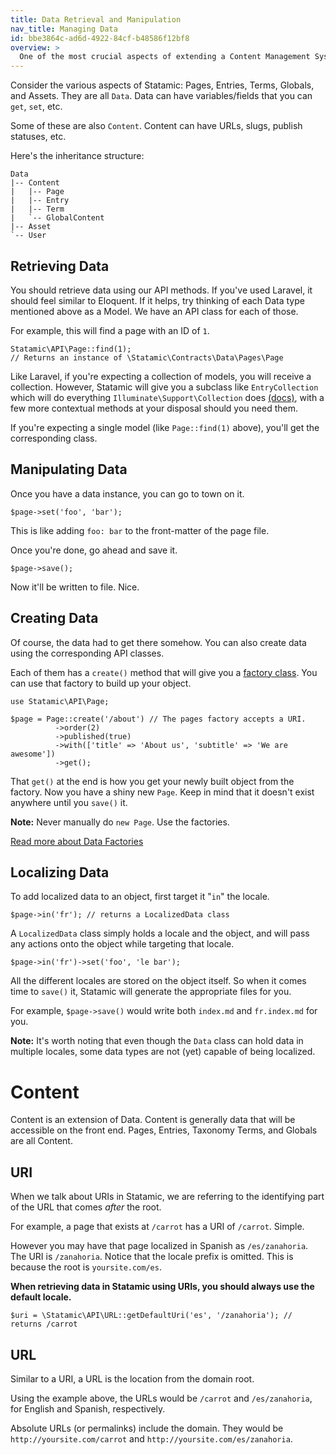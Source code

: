 ```yaml
---
title: Data Retrieval and Manipulation
nav_title: Managing Data
id: bbe3864c-ad6d-4922-84cf-b48586f12bf8
overview: >
  One of the most crucial aspects of extending a Content Management System is being able to retrieve the data and manipulate it. The Statamic API and it's related classed provides you with ways to handle these sort of situations.
---
```


Consider the various aspects of Statamic: Pages, Entries, Terms, Globals, and Assets. They are all `Data`. Data can have variables/fields that you can `get`, `set`, etc.

Some of these are also `Content`. Content can have URLs, slugs, publish statuses, etc.

Here's the inheritance structure:

``` .language-files
Data
|-- Content
|   |-- Page
|   |-- Entry
|   |-- Term
|   `-- GlobalContent
|-- Asset
`-- User
```

## Retrieving Data

You should retrieve data using our API methods. If you've used Laravel, it should feel similar to Eloquent. If it helps, try thinking of each Data type mentioned above as a Model. We have an API class for each of those.

For example, this will find a page with an ID of `1`.

```
Statamic\API\Page::find(1);
// Returns an instance of \Statamic\Contracts\Data\Pages\Page
```

Like Laravel, if you're expecting a collection of models, you will receive a collection. However, Statamic will give you a subclass like `EntryCollection` which will do everything `Illuminate\Support\Collection` does [(docs)](https://laravel.com/docs/5.1/collections), with a few more contextual methods at your disposal should you need them.

If you're expecting a single model (like `Page::find(1)` above), you'll get the corresponding class.

## Manipulating Data

Once you have a data instance, you can go to town on it.

```
$page->set('foo', 'bar');
```

This is like adding `foo: bar` to the front-matter of the page file.

Once you're done, go ahead and save it.

```
$page->save();
```

Now it'll be written to file. Nice.

## Creating Data

Of course, the data had to get there somehow. You can also create data using the corresponding API classes.

Each of them has a `create()` method that will give you a [factory class][factories]. You can use that factory to build up your object.

```
use Statamic\API\Page;

$page = Page::create('/about') // The pages factory accepts a URI.
          ->order(2)
          ->published(true)
          ->with(['title' => 'About us', 'subtitle' => 'We are awesome'])
          ->get();
```

That `get()` at the end is how you get your newly built object  from the factory. Now you have a shiny new `Page`. Keep in mind that it doesn't exist anywhere until you `save()` it.

**Note:** Never manually do `new Page`. Use the factories.

[Read more about Data Factories][factories]

## Localizing Data

To add localized data to an object, first target it "`in`" the locale.

```
$page->in('fr'); // returns a LocalizedData class
```

A `LocalizedData` class simply holds a locale and the object, and will pass any actions onto the object while targeting that locale.

```
$page->in('fr')->set('foo', 'le bar');
```

All the different locales are stored on the object itself. So when it comes time to `save()` it, Statamic will generate the appropriate files for you.

For example, `$page->save()` would write both `index.md` and `fr.index.md` for you.

**Note:** It's worth noting that even though the `Data` class can hold data in multiple locales, some data types are not (yet) capable of being localized.


# Content

Content is an extension of Data. Content is generally data that will be accessible on the front end. Pages, Entries, Taxonomy Terms, and Globals are all Content.

## URI

When we talk about URIs in Statamic, we are referring to the identifying part of the URL that comes _after_ the root.

For example, a page that exists at `/carrot` has a URI of `/carrot`. Simple.

However you may have that page localized in Spanish as `/es/zanahoria`. The URI is `/zanahoria`. Notice that the locale prefix is omitted. This is because the root is `yoursite.com/es`.

**When retrieving data in Statamic using URIs, you should always use the default locale.**

```
$uri = \Statamic\API\URL::getDefaultUri('es', '/zanahoria'); // returns /carrot
```

## URL

Similar to a URI, a URL is the location from the domain root.

Using the example above, the URLs would be `/carrot` and `/es/zanahoria`, for English and Spanish, respectively.

Absolute URLs (or permalinks) include the domain. They would be `http://yoursite.com/carrot` and `http://yoursite.com/es/zanahoria`.

[factories]: /addons/data-factories
